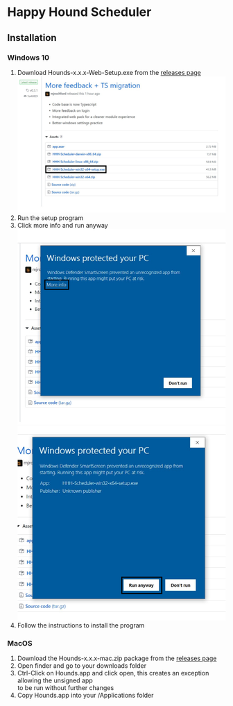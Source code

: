 # Happy Hound Scheduler  

## Installation  

### Windows 10  
1. Download Hounds-x.x.x-Web-Setup.exe from the [releases page](https://GitHub.com/hhhotel/scheduler/releases/latest)  
![release screenshot](resources/releases_scrshot.jpg)  
2. Run the setup program  
3. Click more info and run anyway  
![smartscreen screenshot](resources/protecting_scrshot.jpg)  
![more info screenshot](resources/ignorethatbs_scrshot.jpg)  
4. Follow the instructions to install the program  

### MacOS  
1. Download the Hounds-x.x.x-mac.zip package from the [releases page](https://GitHub.com/hhhotel/scheduler/releases/latest)  
2. Open finder and go to your downloads folder  
3. Ctrl-Click on Hounds.app and click open, this creates an exception allowing the unsigned app  
   to be run without further changes  
4. Copy Hounds.app into your /Applications folder
